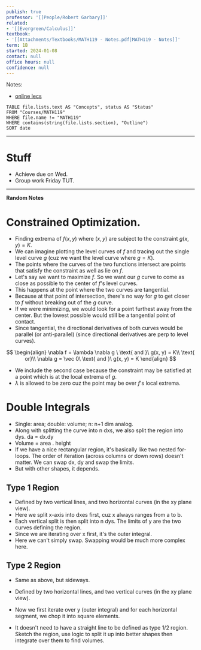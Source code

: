 ```yaml
---
publish: true
professor: '[[People/Robert Garbary]]'
related:
- '[[Evergreen/Calculus]]'
textbook:
- '[[Attachments/Textbooks/MATH119 - Notes.pdf|MATH119 - Notes]]'
term: 1B
started: 2024-01-08
contact: null
office hours: null
confidence: null
---
```


Notes:
- [online lecs](https://www.youtube.com/playlist?list=PLwRPC3qtOaEHgb3xYG-IOzW_g3vLwCWQA)


```dataview
TABLE file.lists.text AS "Concepts", status AS "Status"
FROM "Courses/MATH119"
WHERE file.name != "MATH119"
WHERE contains(string(file.lists.section), "Outline")
SORT date
```

---
# Stuff
- Achieve due on Wed.
- Group work Friday TUT.

---
**Random Notes**

# Constrained Optimization.
- Finding extrema of $f(x, y)$ where $(x, y)$ are subject to the constraint $g(x, y) = K$.
- We can imagine plotting the level curves of $f$ and tracing out the single level curve $g$ (cuz we want the level curve where $g = K$).
- The points where the curves of the two functions intersect are points that satisfy the constraint as well as lie on $f$.
- Let's say we want to maximize $f$. So we want our $g$ curve to come as close as possible to the center of $f$'s level curves.
- This happens at the point where the two curves are tangential.
- Because at that point of intersection, there's no way for $g$ to get closer to $f$ without breaking out of the $g$ curve.
- If we were minimizing, we would look for a point furthest away from the center. But the lowest possible would still be a tangential point of contact.
- Since tangential, the directional derivatives of both curves would be parallel (or anti-parallel) (since directional derivatives are perp to level curves).

$$
\begin{align}
\nabla f = \lambda \nabla g \ \text{ and }\ g(x, y) = K\\
\text{ or}\\
\nabla g = \vec 0\ \text{ and }\ g(x, y) = K
\end{align}
$$
- We include the second case because the constraint may be satisfied at a point which is at the local extrema of $g$.
- $\lambda$ is allowed to be zero cuz the point may be over $f$'s local extrema.

# Double Integrals
- Single: area; double: volume; n: n+1 dim analog.
- Along with splitting the curve into n dxs, we also split the region into dys. da = dx.dy
- Volume = area . height
- If we have a nice rectangular region, it's basically like two nested for-loops. The order of iteration (across columns or down rows) doesn't matter. We can swap dx, dy and swap the limits.
- But with other shapes, it depends.
## Type 1 Region
- Defined by two vertical lines, and two horizontal curves (in the xy plane view).
- Here we split x-axis into dxes first, cuz x always ranges from a to b.
- Each vertical split is then split into n dys. The limits of y are the two curves defining the region.
- Since we are iterating over x first, it's the outer integral.
- Here we can't simply swap. Swapping would be much more complex here.
## Type 2 Region
- Same as above, but sideways.
- Defined by two horizontal lines, and two vertical curves (in the xy plane view).
- Now we first iterate over y (outer integral) and for each horizontal segment, we chop it into square elements.

- It doesn't need to have a straight line to be defined as type 1/2 region. Sketch the region, use logic to split it up into better shapes then integrate over them to find volumes.